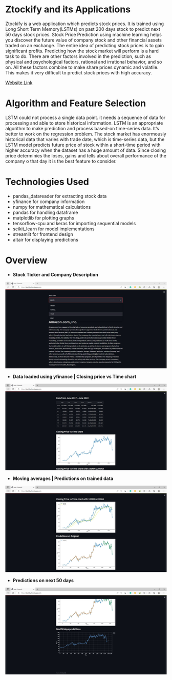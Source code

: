# Ztockify and its Applications
Ztockify is a web application which predicts stock prices. It is trained using Long Short Term Memory(LSTMs)
on past 200 days stock to predict next 50 days stock prices. Stock Price Prediction using machine learning helps you discover the future value of company stock and other financial assets traded on an exchange. The entire idea of predicting stock prices is to gain significant profits. Predicting how the stock market will perform is a hard task to do. There are other factors involved in the prediction, such as physical and psychological factors, rational and irrational behavior, and so on. All these factors combine to make share prices dynamic and volatile. This makes it very difficult to predict stock prices with high accuracy. 

[Website Link](https://ztockify.herokuapp.com/)

# Algorithm and Feature Selection
LSTM could not process a single data point. it needs a sequence of data for processing and able to store historical information. LSTM is an appropriate algorithm to make prediction and process based-on time-series data. It’s better to work on the regression problem. The stock market has enormously historical data that varies with trade date, which is time-series data, but the LSTM model predicts future price of stock within a short-time period with higher accuracy when the dataset has a huge amount of data. Since closing price determinies the loses, gains and tells about overall performance of the company o that day it is the best feature to consider. 

# Technologies Used
 - pandas_datareader for extracting stock data
 - yfinance for company information
 - numpy for mathematical calculations
 - pandas for handling dataframe
 - matplotlib for plotting graphs
 - tensorflow-cpu and keras for importing sequential models
 - scikit_learn for model implementations
 - streamlit for frontend design
 - altair for displaying predictions
# Overview

 - **Stock Ticker and Company Description**
 
 ![Stock_tickeranddescription](images/Stock_tickeranddescription.JPG)
 
  - **Data loaded using yfinance | Closing price vs Time chart**
 
 ![Dataandpricechart](images/Dataandpricechart.JPG)
 
   - **Moving averages | Predictions on trained data**
 
 ![MVPVgraphs](images/MVPVgraphs.JPG)

   - **Predictions on next 50 days**
 
 ![Predictions](images/Predictions.JPG)